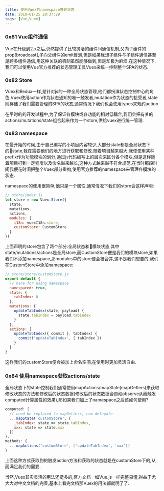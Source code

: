 ```yaml
---
title: 使用Vuex的namespace管理状态
date: 2018-01-25 20:37:29
tags: [Vue,Vuex]
---
```


### 0x81 Vue组件通信

Vue在升级到2.x之后,仍然提供了比较灵活的组件间通信机制,父向子组件的prop[broadcast],子向父组件的emit冒泡,但是如果我想子组件与子组件通信甚至是跨多组件通信,用这种关联的机制虽然能够做到,但是却极为麻烦.在这种情况下,我们可以使用Vue官方推荐的状态管理工具Vuex来统一控制整个SPA的状态.

### 0x82 Store

Vuex和Redux一样,是针对js的一种全局状态管理,他们都扮演状态控制中心的角色.Vuex使用action作为状态通知的唯一触发者,mutation作为状态的接受者,state则存储了我们需要管理的SPA的状态,通常情况下我们也会使用types来规约action.

在平时的的开发过程中,为了保证各模块或各功能的相对低耦合,我们会把有关的actions/mutations/state组合起来作为一个store,供给vuex进行统一管理.

<!--more-->

### 0x83 namespace

在最开始的时候,由于自己编写的小项目内容较少,大部分state都是全局状态下的state,我在需要他们的地方进行获取和修改.随着项目越来越大,我便使用某种prefix作为功能模块的划分,通过js代码编写上的层次来区分各个模块,但是这样随着项目打到一定程度以及命名越来越长,这种方式越来越不符合规范,在当时那段时间我便花时间把整个Vuex部分重构,使用官方推荐的namespace来管理各模块的状态.

namespace的使用很简单,他只是一个属性,通常情况下我们的store会这样声明:

```JavaScript
// store/index.js
let store = new Vuex.Store({
  state,
  mutations,
  actions,
  modules: {
    i18n: vuexI18n.store,
    customStore: CustomStore
  }
})
```

上面声明的store包含了两个部分:全局状态和模块状态,其中state/mutations/actions是全局store,而CustomStore便是我们的模块store,如果我们不添加namespace,那modules中的store便会被合并,这不是我们想要的,我们在CustomStore中添加namespace:

```JavaScript
// store/store/customStore.js
export default {
  // here for using namespace
  namespaced: true,
  state: {
    tabIndex: 0
  },
  mutations: {
    updateTabIndex(state, payload) {
      state.tabIndex = payload.tabIndex
    }
  },
  actions: {
    updateTabIndex({ commit }, tabIndex) {
      commit('updateTabIndex', { tabIndex })
    }
  }
}
```

这样我们的customStore便会被加上命名空间,在使用时更加灵活自由.

### 0x84 使用namespace获取actions/state

全局状态下的state控制我们通常使用mapActions/mapState(mapGetters)来获取修改状态的方法和修改后的状态数据(修改后的状态数据会自动observe从而触发computed计算属性的效果),那如果我们加上了namespace之后该如何使用?

```JavaScript
computed: {
  // need be replaced to mapGetters, now delegate
  ...mapState('customStore', {
    _tabIndex: state => state.tabIndex,
    xxx: state => state.xxx
  })
},
methods: {
  ...mapActions('customStore', ['updateTabIndex', 'xxx'])
}
```

上面这种方式获取到的触发action方法和获取的状态就是在customStore下的,从而满足我们的需要.

当然,Vuex其实灵活的用法还挺多的,官方文档一如Vue.js一样完整易懂,得益于尤大大对中文文档的完善,基本上看完文档那Vuex的用法都就明了了.

